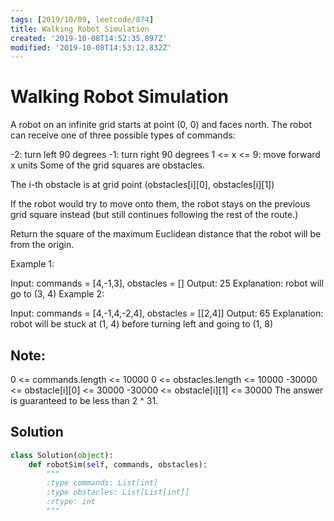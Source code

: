 ```yaml
---
tags: [2019/10/09, leetcode/874]
title: Walking Robot Simulation
created: '2019-10-08T14:52:35.897Z'
modified: '2019-10-08T14:53:12.832Z'
---
```


# Walking Robot Simulation

A robot on an infinite grid starts at point (0, 0) and faces north.  The robot can receive one of three possible types of commands:

-2: turn left 90 degrees
-1: turn right 90 degrees
1 <= x <= 9: move forward x units
Some of the grid squares are obstacles. 

The i-th obstacle is at grid point (obstacles[i][0], obstacles[i][1])

If the robot would try to move onto them, the robot stays on the previous grid square instead (but still continues following the rest of the route.)

Return the square of the maximum Euclidean distance that the robot will be from the origin.

 

Example 1:

Input: commands = [4,-1,3], obstacles = []
Output: 25
Explanation: robot will go to (3, 4)
Example 2:

Input: commands = [4,-1,4,-2,4], obstacles = [[2,4]]
Output: 65
Explanation: robot will be stuck at (1, 4) before turning left and going to (1, 8)
 

## Note:

0 <= commands.length <= 10000
0 <= obstacles.length <= 10000
-30000 <= obstacle[i][0] <= 30000
-30000 <= obstacle[i][1] <= 30000
The answer is guaranteed to be less than 2 ^ 31.

## Solution

```python
class Solution(object):
    def robotSim(self, commands, obstacles):
        """
        :type commands: List[int]
        :type obstacles: List[List[int]]
        :rtype: int
        """
        
```

